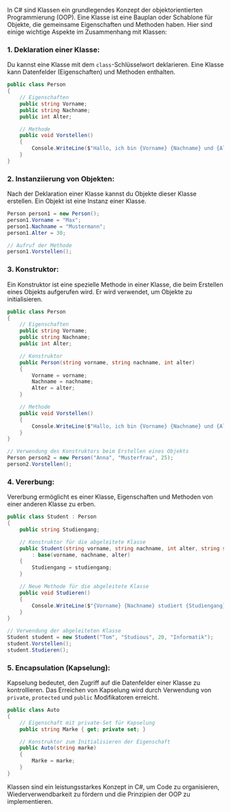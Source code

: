 In C# sind Klassen ein grundlegendes Konzept der objektorientierten Programmierung (OOP). Eine Klasse ist eine Bauplan oder Schablone für Objekte, die gemeinsame Eigenschaften und Methoden haben. Hier sind einige wichtige Aspekte im Zusammenhang mit Klassen:

### 1. **Deklaration einer Klasse:**
Du kannst eine Klasse mit dem `class`-Schlüsselwort deklarieren. Eine Klasse kann Datenfelder (Eigenschaften) und Methoden enthalten.

```csharp
public class Person
{
    // Eigenschaften
    public string Vorname;
    public string Nachname;
    public int Alter;

    // Methode
    public void Vorstellen()
    {
        Console.WriteLine($"Hallo, ich bin {Vorname} {Nachname} und {Alter} Jahre alt.");
    }
}
```

### 2. **Instanziierung von Objekten:**
Nach der Deklaration einer Klasse kannst du Objekte dieser Klasse erstellen. Ein Objekt ist eine Instanz einer Klasse.

```csharp
Person person1 = new Person();
person1.Vorname = "Max";
person1.Nachname = "Mustermann";
person1.Alter = 30;

// Aufruf der Methode
person1.Vorstellen();
```

### 3. **Konstruktor:**
Ein Konstruktor ist eine spezielle Methode in einer Klasse, die beim Erstellen eines Objekts aufgerufen wird. Er wird verwendet, um Objekte zu initialisieren.

```csharp
public class Person
{
    // Eigenschaften
    public string Vorname;
    public string Nachname;
    public int Alter;

    // Konstruktor
    public Person(string vorname, string nachname, int alter)
    {
        Vorname = vorname;
        Nachname = nachname;
        Alter = alter;
    }

    // Methode
    public void Vorstellen()
    {
        Console.WriteLine($"Hallo, ich bin {Vorname} {Nachname} und {Alter} Jahre alt.");
    }
}

// Verwendung des Konstruktors beim Erstellen eines Objekts
Person person2 = new Person("Anna", "Musterfrau", 25);
person2.Vorstellen();
```

### 4. **Vererbung:**
Vererbung ermöglicht es einer Klasse, Eigenschaften und Methoden von einer anderen Klasse zu erben.

```csharp
public class Student : Person
{
    public string Studiengang;

    // Konstruktor für die abgeleitete Klasse
    public Student(string vorname, string nachname, int alter, string studiengang)
        : base(vorname, nachname, alter)
    {
        Studiengang = studiengang;
    }

    // Neue Methode für die abgeleitete Klasse
    public void Studieren()
    {
        Console.WriteLine($"{Vorname} {Nachname} studiert {Studiengang}.");
    }
}

// Verwendung der abgeleiteten Klasse
Student student = new Student("Tom", "Studious", 20, "Informatik");
student.Vorstellen();
student.Studieren();
```

### 5. **Encapsulation (Kapselung):**
Kapselung bedeutet, den Zugriff auf die Datenfelder einer Klasse zu kontrollieren. Das Erreichen von Kapselung wird durch Verwendung von `private`, `protected` und `public` Modifikatoren erreicht.

```csharp
public class Auto
{
    // Eigenschaft mit private-Set für Kapselung
    public string Marke { get; private set; }

    // Konstruktor zum Initialisieren der Eigenschaft
    public Auto(string marke)
    {
        Marke = marke;
    }
}
```

Klassen sind ein leistungsstarkes Konzept in C#, um Code zu organisieren, Wiederverwendbarkeit zu fördern und die Prinzipien der OOP zu implementieren.